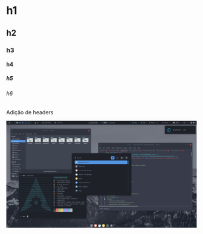 # h1
## h2 
### h3 
#### h4
##### h5
###### h6
Adição de headers

![archcraft os image](https://raw.githubusercontent.com/archcraft-os/misc-files/main/screenshots/openbox/main.png)
